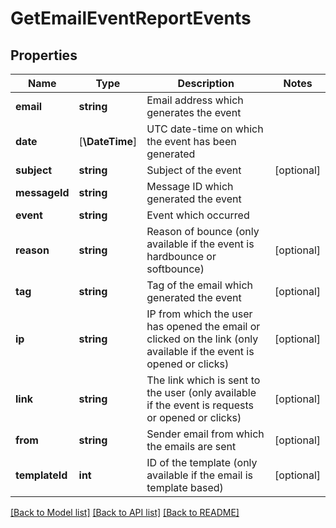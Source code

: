 # GetEmailEventReportEvents

## Properties
Name | Type | Description | Notes
------------ | ------------- | ------------- | -------------
**email** | **string** | Email address which generates the event | 
**date** | [**\DateTime**] | UTC date-time on which the event has been generated | 
**subject** | **string** | Subject of the event | [optional] 
**messageId** | **string** | Message ID which generated the event | 
**event** | **string** | Event which occurred | 
**reason** | **string** | Reason of bounce (only available if the event is hardbounce or softbounce) | [optional] 
**tag** | **string** | Tag of the email which generated the event | [optional] 
**ip** | **string** | IP from which the user has opened the email or clicked on the link (only available if the event is opened or clicks) | [optional] 
**link** | **string** | The link which is sent to the user (only available if the event is requests or opened or clicks) | [optional] 
**from** | **string** | Sender email from which the emails are sent | [optional] 
**templateId** | **int** | ID of the template (only available if the email is template based) | [optional] 

[[Back to Model list]](../../README.md#documentation-for-models) [[Back to API list]](../../README.md#documentation-for-api-endpoints) [[Back to README]](../../README.md)


